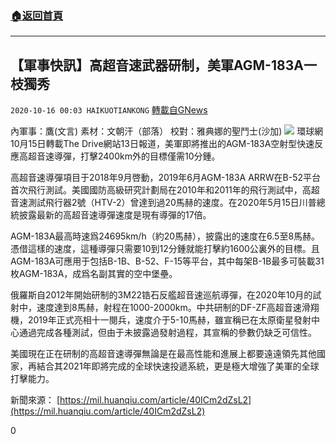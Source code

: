 ###  [:house:返回首頁](https://github.com/ourhimalayas/txt)
---

## 【軍事快訊】高超音速武器研制，美軍AGM-183A一枝獨秀
`2020-10-16 00:03 HAIKUOTIANKONG` [轉載自GNews](https://gnews.org/zh-hant/426983/)

內軍事：鷹(文言) 素材：文朝汗（部落） 校對：雅典娜的聖鬥士(沙加)
![]()![](https://s3.amazonaws.com/gnews-media-offload/wp-content/uploads/2020/10/15235722/153.png)
環球網10月15日轉載The Drive網站13日報道，美軍即將推出的AGM-183A空射型快速反應高超音速導彈，打擊2400km外的目標僅需10分鍾。

高超音速導彈項目于2018年9月啓動，2019年6月AGM-183A ARRW在B-52平台首次飛行測試。美國國防高級研究計劃局在2010年和2011年的飛行測試中，高超音速測試飛行器2號（HTV-2）曾達到過20馬赫的速度。在2020年5月15日川普總統披露最新的高超音速導彈速度是現有導彈的17倍。

AGM-183A最高時速爲24695km/h（約20馬赫），披露出的速度在6.5至8馬赫。憑借這樣的速度，這種導彈只需要10到12分鍾就能打擊約1600公裏外的目標。且AGM-183A可應用于包括B-1B、B-52、F-15等平台，其中每架B-1B最多可裝載31枚AGM-183A，成爲名副其實的空中堡壘。

俄羅斯自2012年開始研制的3M22锆石反艦超音速巡航導彈，在2020年10月的試射中，速度達到8馬赫，射程在1000-2000km。中共研制的DF-ZF高超音速滑翔機，2019年正式亮相十一閱兵，速度介于5-10馬赫，雖宣稱已在太原衛星發射中心通過完成各種測試，但由于未披露過發射過程，其宣稱的參數仍缺乏可信性。

美國現在正在研制的高超音速導彈無論是在最高性能和進展上都要遠遠領先其他國家，再結合其2021年即將完成的全球快速投遞系統，更是極大增強了美軍的全球打擊能力。

新聞來源：
[https://mil.huanqiu.com/article/40ICm2dZsL2](https://mil.huanqiu.com/article/40ICm2dZsL2)

0
